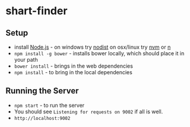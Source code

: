 shart-finder
============

## Setup

- install [Node.js](http://nodejs.org/) - on windows try [nodist](https://github.com/marcelklehr/nodist) on osx/linux try [nvm](https://github.com/creationix/nvm) or [n](https://github.com/visionmedia/n)
- `npm install -g bower` - installs bower locally, which should place it in your path
- `bower install` - brings in the web dependencies
- `npm install` - to bring in the local dependencies

## Running the Server

- `npm start` - to run the server
- You should see `Listening for requests on 9002` if all is well.
- `http://localhost:9002`
